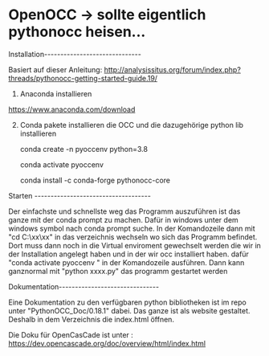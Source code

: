 
# OpenOCC -> sollte eigentlich pythonocc heisen...

Installation------------------------------

Basiert auf dieser Anleitung: http://analysissitus.org/forum/index.php?threads/pythonocc-getting-started-guide.19/

1. Anaconda installieren

  https://www.anaconda.com/download

2. Conda pakete installieren die OCC und die dazugehörige python lib installieren

    conda create -n pyoccenv python=3.8
   
    conda activate pyoccenv
   
    conda install -c conda-forge pythonocc-core

Starten ------------------------------------

Der einfachste und schnellste weg das Programm auszuführen ist das ganze mit
der conda prompt zu machen. Dafür in windows unter dem windows symbol nach conda prompt suche.
In der Komandozeile dann mit "cd C:\xx\xx" in das verzeichnis wechseln wo sich das Programm befindet.
Dort muss dann noch in die Virtual enviroment gewechselt werden die wir in der Installation
angelegt haben und in der wir occ installiert haben.
dafür  "conda activate pyoccenv " in der Komandozeile ausführen.
Dann kann ganznormal mit "python xxxx.py" das programm gestartet werden

Dokumentation-------------------------------

Eine Dokumentation zu den verfügbaren python bibliotheken ist im repo unter "PythonOCC_Doc/0.18.1" dabei.
Das ganze ist als website gestaltet. Deshalb in dem Verzeichnis die index.html öffnen.

Die Doku für OpenCasCade ist unter : https://dev.opencascade.org/doc/overview/html/index.html
